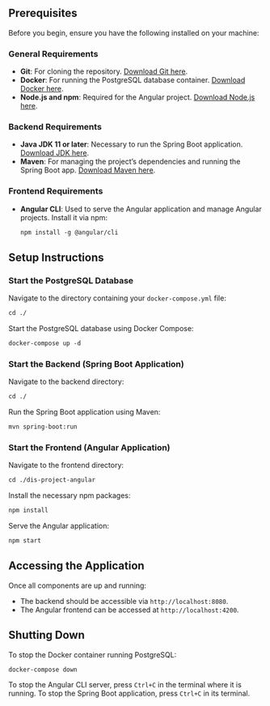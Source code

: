 ## Prerequisites

Before you begin, ensure you have the following installed on your machine:

### General Requirements
- **Git**: For cloning the repository. [Download Git here](https://git-scm.com/downloads).
- **Docker**: For running the PostgreSQL database container. [Download Docker here](https://www.docker.com/products/docker-desktop).
- **Node.js and npm**: Required for the Angular project. [Download Node.js here](https://nodejs.org/en/download/).

### Backend Requirements
- **Java JDK 11 or later**: Necessary to run the Spring Boot application. [Download JDK here](https://adoptopenjdk.net/).
- **Maven**: For managing the project’s dependencies and running the Spring Boot app. [Download Maven here](https://maven.apache.org/download.cgi).

### Frontend Requirements
- **Angular CLI**: Used to serve the Angular application and manage Angular projects. Install it via npm:
  ```markdown
  npm install -g @angular/cli
  ```

## Setup Instructions

### Start the PostgreSQL Database
Navigate to the directory containing your `docker-compose.yml` file:
```markdown
cd ./
```
Start the PostgreSQL database using Docker Compose:
```markdown
docker-compose up -d
```

### Start the Backend (Spring Boot Application)
Navigate to the backend directory:
```markdown
cd ./
```
Run the Spring Boot application using Maven:
```markdown
mvn spring-boot:run
```

### Start the Frontend (Angular Application)
Navigate to the frontend directory:
```markdown
cd ./dis-project-angular
```
Install the necessary npm packages:
```markdown
npm install
```
Serve the Angular application:
```markdown
npm start
```

## Accessing the Application
Once all components are up and running:
- The backend should be accessible via `http://localhost:8080`.
- The Angular frontend can be accessed at `http://localhost:4200`.

## Shutting Down
To stop the Docker container running PostgreSQL:
```markdown
docker-compose down
```
To stop the Angular CLI server, press `Ctrl+C` in the terminal where it is running.
To stop the Spring Boot application, press `Ctrl+C` in its terminal.
